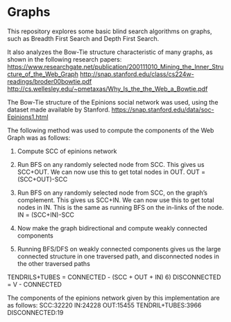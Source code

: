 # Graphs
This repository explores some basic blind search algorithms on graphs, such as Breadth First Search and Depth First Search. 

It also analyzes the Bow-Tie structure characteristic of many graphs, as shown in the following research papers:
https://www.researchgate.net/publication/200111010_Mining_the_Inner_Structure_of_the_Web_Graph
http://snap.stanford.edu/class/cs224w-readings/broder00bowtie.pdf
http://cs.wellesley.edu/~pmetaxas/Why_Is_the_the_Web_a_Bowtie.pdf



The Bow-Tie structure of the Epinions social network was used, using the dataset made available by Stanford. 
https://snap.stanford.edu/data/soc-Epinions1.html



The following method was used to compute the components of the Web Graph was as follows: 
1) Compute SCC of epinions network

2) Run BFS on any randomly selected node from SCC. This gives us SCC+OUT. We can now use this to get total nodes in OUT.
OUT = (SCC+OUT)-SCC

3) Run BFS on any randomly selected node from SCC, on the graph’s complement. This gives us SCC+IN. We can now use this to get total nodes in IN. This is the same as running BFS on the in-links of the node.
IN = (SCC+IN)-SCC

4) Now make the graph bidirectional and compute weakly connected components

5) Running BFS/DFS on weakly connected components gives us the large connected structure in one traversed path, and disconnected nodes in the other traversed paths

TENDRILS+TUBES = CONNECTED - (SCC + OUT + IN)
6) DISCONNECTED = V - CONNECTED



The components of the epinions network given by this implementation are as follows:
SCC:32220
IN:24228
OUT:15455
TENDRIL+TUBES:3966
DISCONNECTED:19

